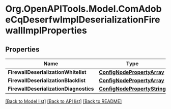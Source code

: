 # Org.OpenAPITools.Model.ComAdobeCqDeserfwImplDeserializationFirewallImplProperties
## Properties

Name | Type | Description | Notes
------------ | ------------- | ------------- | -------------
**FirewallDeserializationWhitelist** | [**ConfigNodePropertyArray**](ConfigNodePropertyArray.md) |  | [optional] 
**FirewallDeserializationBlacklist** | [**ConfigNodePropertyArray**](ConfigNodePropertyArray.md) |  | [optional] 
**FirewallDeserializationDiagnostics** | [**ConfigNodePropertyString**](ConfigNodePropertyString.md) |  | [optional] 

[[Back to Model list]](../README.md#documentation-for-models) [[Back to API list]](../README.md#documentation-for-api-endpoints) [[Back to README]](../README.md)

